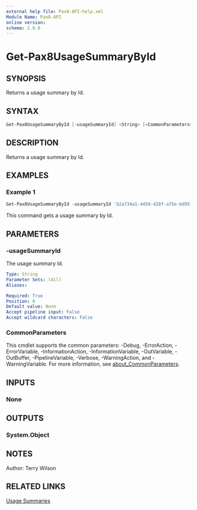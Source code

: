 ```yaml
---
external help file: Pax8-API-help.xml
Module Name: Pax8-API
online version:
schema: 2.0.0
---
```


# Get-Pax8UsageSummaryById

## SYNOPSIS
Returns a usage summary by Id.

## SYNTAX

```powershell
Get-Pax8UsageSummaryById [-usageSummaryId] <String> [<CommonParameters>]
```

## DESCRIPTION
Returns a usage summary by Id.

## EXAMPLES

### Example 1
```powershell
Get-Pax8UsageSummaryById -usageSummaryId 'b2a734a1-4459-428f-a75e-bd95f587909e'
```

This command gets a usage summary by Id.

## PARAMETERS

### -usageSummaryId
The usage summary Id.

```yaml
Type: String
Parameter Sets: (All)
Aliases:

Required: True
Position: 0
Default value: None
Accept pipeline input: False
Accept wildcard characters: False
```

### CommonParameters
This cmdlet supports the common parameters: -Debug, -ErrorAction, -ErrorVariable, -InformationAction, -InformationVariable, -OutVariable, -OutBuffer, -PipelineVariable, -Verbose, -WarningAction, and -WarningVariable. For more information, see [about_CommonParameters](http://go.microsoft.com/fwlink/?LinkID=113216).

## INPUTS

### None

## OUTPUTS

### System.Object
## NOTES
Author: Terry Wilson

## RELATED LINKS

[Usage Summaries](https://docs.pax8.com/api/v1#tag/Usage-Summaries)
